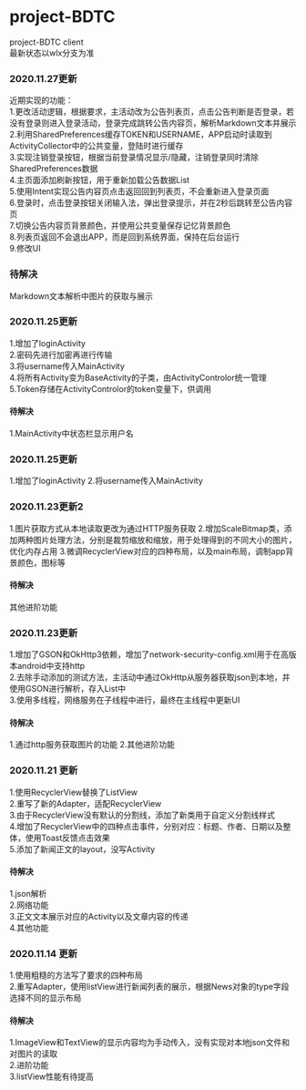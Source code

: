 # project-BDTC 
 project-BDTC client  
 最新状态以wlx分支为准

### 2020.11.27更新  
近期实现的功能：  
1.更改活动逻辑，根据要求，主活动改为公告列表页，点击公告判断是否登录，若没有登录则进入登录活动，登录完成跳转公告内容页，解析Markdown文本并展示  
2.利用SharedPreferences缓存TOKEN和USERNAME，APP启动时读取到ActivityCollector中的公共变量，登陆时进行缓存  
3.实现注销登录按钮，根据当前登录情况显示/隐藏，注销登录同时清除SharedPreferences数据  
4.主页面添加刷新按钮，用于重新加载公告数据List  
5.使用Intent实现公告内容页点击返回回到列表页，不会重新进入登录页面  
6.登录时，点击登录按钮关闭输入法，弹出登录提示，并在2秒后跳转至公告内容页  
7.切换公告内容页背景颜色，并使用公共变量保存记忆背景颜色  
8.列表页返回不会退出APP，而是回到系统界面，保持在后台运行  
9.修改UI  
### 待解决  
Markdown文本解析中图片的获取与展示

### 2020.11.25更新  

1.增加了loginActivity  
2.密码先进行加密再进行传输  
3.将username传入MainActivity  
4.将所有Activity变为BaseActivity的子类，由ActivityControlor统一管理  
5.Token存储在ActivityControlor的token变量下，供调用  

#### 待解决  
1.MainActivity中状态栏显示用户名  

### 2020.11.25更新

1.增加了loginActivity
2.将username传入MainActivity

### 2020.11.23更新2

1.图片获取方式从本地读取更改为通过HTTP服务获取
2.增加ScaleBitmap类，添加两种图片处理方法，分别是裁剪缩放和缩放，用于处理得到的不同大小的图片，优化内存占用
3.微调RecyclerView对应的四种布局，以及main布局，调制app背景颜色，图标等

#### 待解决  
其他进阶功能

### 2020.11.23更新
1.增加了GSON和OkHttp3依赖，增加了network-security-config.xml用于在高版本android中支持http  
2.去除手动添加的测试方法，主活动中通过OkHttp从服务器获取json到本地，并使用GSON进行解析，存入List中  
3.使用多线程，网络服务在子线程中进行，最终在主线程中更新UI  

#### 待解决  
1.通过http服务获取图片的功能
2.其他进阶功能

### 2020.11.21 更新
1.使用RecyclerView替换了ListView  
2.重写了新的Adapter，适配RecyclerView  
3.由于RecyclerView没有默认的分割线，添加了新类用于自定义分割线样式  
4.增加了RecyclerView中的四种点击事件，分别对应：标题、作者、日期以及整体，使用Toast反馈点击效果  
5.添加了新闻正文的layout，没写Activity  

#### 待解决 
1.json解析  
2.网络功能  
3.正文文本展示对应的Activity以及文章内容的传递  
4.其他功能  


### 2020.11.14 更新
1.使用粗糙的方法写了要求的四种布局  
2.重写Adapter，使用listView进行新闻列表的展示，根据News对象的type字段选择不同的显示布局  
#### 待解决  
1.ImageView和TextView的显示内容均为手动传入，没有实现对本地json文件和对图片的读取  
2.进阶功能  
3.listView性能有待提高  
